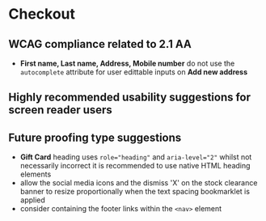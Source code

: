 # Checkout
## WCAG compliance related to 2.1 AA
- **First name, Last name, Address, Mobile number** do not use the `autocomplete` attribute for user edittable inputs on **Add new address**
## Highly recommended usability suggestions for screen reader users
## Future proofing type suggestions
- **Gift Card** heading uses `role="heading"` and `aria-level="2"` whilst not necessarily incorrect it is recommended to use native HTML heading elements
- allow the social media icons and the dismiss 'X' on the stock clearance banner to resize proportionally when the text spacing bookmarklet is applied
- consider containing the footer links within the `<nav>` element
